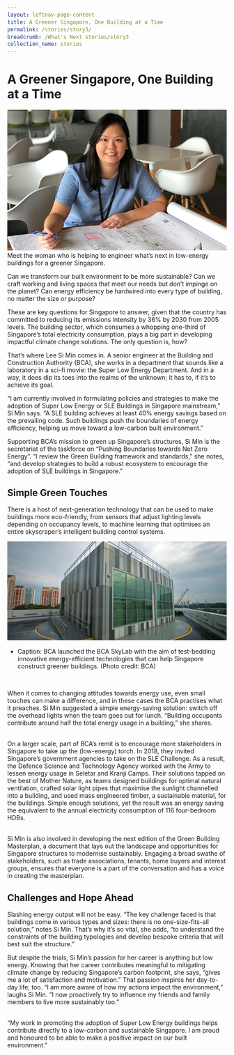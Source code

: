 ```yaml
---
layout: leftnav-page-content
title: A Greener Singapore, One Building at a Time
permalink: /stories/story3/
breadcrumb: /What's Next stories/story3
collection_name: stories
---
```


# <b>A Greener Singapore, One Building at a Time</b>
![BCA](/images/s2.1.jpg)
<br>
Meet the woman who is helping to engineer what’s next in low-energy buildings for a greener Singapore. 
<br>

Can we transform our built environment to be more sustainable? Can we craft working and living spaces that meet our needs but don’t impinge on the planet? Can energy efficiency be hardwired into every type of building, no matter the size or purpose? 
<br>

These are key questions for Singapore to answer, given that the country has committed to reducing its emissions intensity by 36% by 2030 from 2005 levels. The building sector, which consumes a whopping one-third of Singapore’s total electricity consumption, plays a big part in developing impactful climate change solutions. The only question is, how? 
<br> 

That’s where Lee Si Min comes in. A senior engineer at the Building and Construction Authority (BCA), she works in a department that sounds like a laboratory in a sci-fi movie: the Super Low Energy Department. And in a way, it does dip its toes into the realms of the unknown; it has to, if it’s to achieve its goal.
<br>

“I am currently involved in formulating policies and strategies to make the adoption of Super Low Energy or SLE Buildings in Singapore mainstream,” Si Min says. “A SLE building achieves at least 40% energy savings based on the prevailing code. Such buildings push the boundaries of energy efficiency, helping us move toward a low-carbon built environment.” 
<br>

Supporting BCA’s mission to green up Singapore’s structures, Si Min is the secretariat of the taskforce on “Pushing Boundaries towards Net Zero Energy”. “I review the Green Building framework and standards,” she notes, “and develop strategies to build a robust ecosystem to encourage the adoption of SLE buildings in Singapore.”  

## Simple Green Touches
There is a host of next-generation technology that can be used to make buildings more eco-friendly, from sensors that adjust lighting levels depending on occupancy levels, to machine learning that optimises an entire skyscraper’s intelligent building control systems.
<br>

![BCA](/images/s2.2.jpg)
<br>
* Caption: BCA launched the BCA SkyLab with the aim of test-bedding innovative energy-efficient technologies that can help Singapore construct greener buildings. (Photo credit: BCA)  
<br>

When it comes to changing attitudes towards energy use, even small touches can make a difference, and in these cases the BCA practises what it preaches. Si Min suggested a simple energy-saving solution: switch off the overhead lights when the team goes out for lunch. “Building occupants contribute around half the total energy usage in a building,” she shares.  
<br>

On a larger scale, part of BCA’s remit is to encourage more stakeholders in Singapore to take up the (low-energy) torch. In 2018, they invited Singapore’s government agencies to take on the SLE Challenge. As a result, the Defence Science and Technology Agency worked with the Army to lessen energy usage in Seletar and Kranji Camps. Their solutions tapped on the best of Mother Nature, as teams designed buildings for optimal natural ventilation, crafted solar light pipes that maximise the sunlight channelled into a building, and used mass engineered timber, a sustainable material, for the buildings. Simple enough solutions, yet the result was an energy saving the equivalent to the annual electricity consumption of 116 four-bedroom HDBs.  
<br>

Si Min is also involved in developing the next edition of the Green Building Masterplan, a document that lays out the landscape and opportunities for Singapore structures to modernise sustainably. Engaging a broad swathe of stakeholders, such as trade associations, tenants, home buyers and interest groups, ensures that everyone is a part of the conversation and has a voice in creating the masterplan.  

## Challenges and Hope Ahead 
Slashing energy output will not be easy. “The key challenge faced is that buildings come in various types and sizes: there is no one-size-fits-all solution,” notes Si Min. That’s why it’s so vital, she adds, “to understand the constraints of the building typologies and develop bespoke criteria that will best suit the structure.” 
<br>

But despite the trials, Si Min’s passion for her career is anything but low energy. Knowing that her career contributes meaningful to mitigating climate change by reducing Singapore’s carbon footprint, she says, “gives me a lot of satisfaction and motivation.” That passion inspires her day-to-day life, too. “I am more aware of how my actions impact the environment,” laughs Si Min. “I now proactively try to influence my friends and family members to live more sustainably too.”  
<br>

“My work in promoting the adoption of Super Low Energy buildings helps contribute directly to a low-carbon and sustainable Singapore. I am proud and honoured to be able to make a positive impact on our built environment.”  
